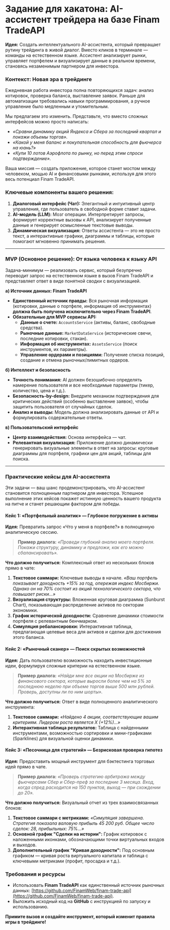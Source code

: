 # **Задание для хакатона: AI-ассистент трейдера на базе Finam TradeAPI**

**Идея:** Создать интеллектуального AI-ассистента, который превращает рутину трейдинга в живой диалог. Вместо кликов в терминале — команды на естественном языке. Ассистент анализирует рынки, управляет портфелем и визуализирует данные в реальном времени, становясь незаменимым партнером для инвестора.

### **Контекст: Новая эра в трейдинге**

Ежедневная работа инвестора полна повторяющихся задач: анализ котировок, проверка баланса, выставление заявок. Раньше для автоматизации требовались навыки программирования, а ручное управление было медленным и утомительным.

Мы предлагаем это изменить. Представьте, что вместо сложных интерфейсов можно просто написать:

*   *«Сравни динамику акций Яндекса и Сбера за последний квартал и покажи объемы торгов».*
*   *«Какой у меня баланс и покупательная способность для фьючерса на юань?»*
*   *«Купи 10 лотов Аэрофлота по рынку, но перед этим спроси подтверждение».*

Ваша миссия — создать приложение, которое станет мостом между человеком, мощью AI и финансовыми рынками, используя для этого весь потенциал Finam TradeAPI.

### **Ключевые компоненты вашего решения:**

1.  **Диалоговый интерфейс (Чат):** Элегантный и интуитивный центр управления, где пользователь в свободной форме ставит задачи.
2.  **AI-модель (LLM):** Мозг операции. Интерпретирует запросы, формирует корректные вызовы к API, анализирует полученные данные и генерирует осмысленные текстовые выводы.
3.  **Динамическая визуализация:** Ответы ассистента — это не просто текст, а интерактивные графики, диаграммы и таблицы, которые помогают мгновенно принимать решения.

---

### **MVP (Основное решение): От языка человека к языку API**

Задача-минимум — реализовать сервис, который безупречно переводит запрос на естественном языке в вызов Finam TradeAPI и представляет ответ в виде понятной сводки с визуализацией.

**а) Источник данных: Finam TradeAPI**

*   **Единственный источник правды:** Вся рыночная информация (котировки, данные о портфеле, информация об инструментах) **должна быть получена исключительно через Finam TradeAPI**.
*   **Обязательные для MVP сервисы API:**
    *   **Данные о счете:** `AccountsService` (активы, баланс, свободные средства).
    *   **Рыночные данные:** `MarketDataService` (исторические свечи, последние котировки, стакан).
    *   **Информация об инструментах:** `AssetsService` (поиск инструментов, их параметры).
    *   **Управление ордерами и позициями:** Получение списка позиций, создание и отмена рыночных/лимитных ордеров.

**б) Интеллект и безопасность**

*   **Точность понимания:** AI должен безошибочно определять намерение пользователя и все необходимые параметры (тикер, количество, цена и т.д.).
*   **Безопасность-by-design:** Внедрите механизм подтверждения для критических действий (особенно выставление заявок), чтобы защитить пользователя от случайных сделок.
*   **Анализ и выводы:** Модель должна анализировать данные от API и формулировать содержательные ответы.

**в) Пользовательский интерфейс**

*   **Центр взаимодействия:** Основа интерфейса — чат.
*   **Релевантная визуализация:** Приложение должно динамически генерировать визуальные элементы в ответ на запросы: круговые диаграммы для портфеля, графики цен для акций, таблицы для поиска.

---

### **Практические кейсы для AI-ассистента**

Эти задачи — ваш шанс продемонстрировать, что AI-ассистент становится полноценным партнером для инвестора. Успешное выполнение этих кейсов покажет истинную ценность вашего продукта на питче и станет решающим фактором для победы.

#### **Кейс 1: «Портфельный аналитик» — Глубокое погружение в активы**

**Идея:** Превратить запрос «Что у меня в портфеле?» в полноценную аналитическую сессию.

> **Пример диалога:** *«Проведи глубокий анализ моего портфеля. Покажи структуру, динамику и предложи, как его можно сбалансировать».*

**Что должно получиться:** Комплексный ответ из нескольких блоков прямо в чате:
1.  **Текстовое саммари:** Ключевые выводы в начале. *«Ваш портфель показывает доходность +15% за год, опережая индекс Мосбиржи. Однако он на 70% состоит из акций технологического сектора, что повышает риски...»*
2.  **Визуализация структуры:** Вложенная круговая диаграмма (Sunburst Chart), показывающая распределение активов по секторам экономики.
3.  **График исторической доходности:** Сравнение динамики стоимости портфеля с релевантным бенчмарком.
4.  **Симуляция ребалансировки:** Интерактивная таблица, предлагающая целевые веса для активов и сделки для достижения этого баланса.

#### **Кейс 2: «Рыночный сканер» — Поиск скрытых возможностей**

**Идея:** Дать пользователю возможность находить инвестиционные идеи, формулируя сложные критерии на естественном языке.

> **Пример диалога:** *«Найди мне все акции на Мосбирже из финансового сектора, которые выросли более чем на 5% за последнюю неделю при объеме торгов выше 500 млн рублей. Проверь, доступны ли по ним шорты».*

**Что должно получиться:** Ответ в виде полноценного аналитического инструмента:
1.  **Текстовое саммари:** *«Найдено 4 акции, соответствующие вашим критериям. Лидером роста является X (+12%)...»*
2.  **Интерактивная таблица результатов:** Таблица с найденными инструментами, возможностью сортировки и мини-графиками (Sparklines) для визуальной оценки динамики.

#### **Кейс 3: «Песочница для стратегий» — Безрисковая проверка гипотез**

**Идея:** Предоставить мощный инструмент для бэктестинга торговых идей прямо в чате.

> **Пример диалога:** *«Проверь стратегию арбитража между фьючерсами Сбер и Сбер-преф за последние 3 месяца. Вход, когда спред расходится на 150 пунктов, выход — при схождении до 20».*

**Что должно получиться:** Визуальный отчет из трех взаимосвязанных блоков:
1.  **Текстовое саммари с метриками:** *«Симуляция завершена. Стратегия показала валовую прибыль 45 200 руб. Общее число сделок: 28, прибыльных: 75%...»*
2.  **Основной график "Сделки на истории":** График котировок с наложенными иконками, обозначающими точки виртуальных входов и выходов.
3.  **Дополнительный график "Кривая доходности":** Под основным графиком — кривая роста виртуального капитала и таблица с ключевыми метриками (профит, просадка и т.д.).

### **Требования и ресурсы**

*   Использовать **Finam TradeAPI** как единственный источник рыночных данных: [https://github.com/FinamWeb/finam-trade-api](https://github.com/FinamWeb/finam-trade-api).
*   Выложить исходный код на **GitHub** с инструкцией по запуску и использованию.

**Примите вызов и создайте инструмент, который изменит правила игры в трейдинге!**

